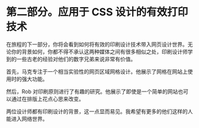 # 第二部分。应用于 CSS 设计的有效打印技术

在旅程的下一部分，你将会看到如何将有效的印刷设计技术带入网页设计世界。无论你的背景如何，你都不得不承认这两种媒体之间有很多相似之处，印刷设计师学到的一些古老的经验对他们的数字兄弟来说非常有价值。

首先，马克专注于一个相当实验性的网页区域网格设计。他展示了网格在网站上使用时的强大功能。

然后，Rob 对印刷原则进行了有趣的研究。他展示了即使是一个简单的网站也可以通过在排版上花点心思来改变。

两位设计师都有印刷设计的背景，这一点显而易见。我希望有更多的他们这样的人能进入网络世界。